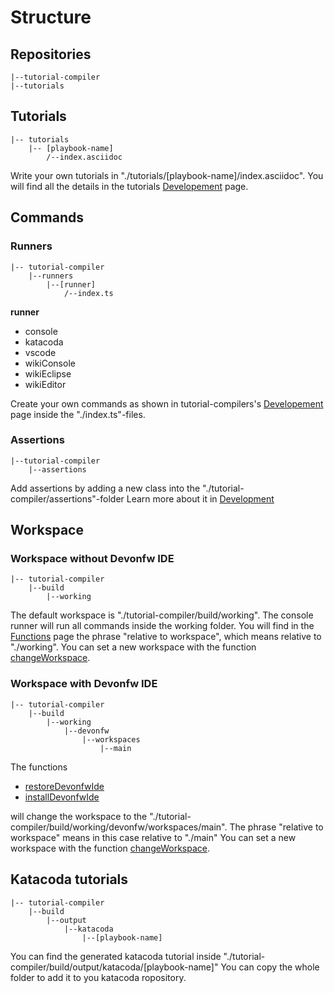 
# Structure

## Repositories

    |--tutorial-compiler
    |--tutorials

## Tutorials

    |-- tutorials
        |-- [playbook-name]
            /--index.asciidoc

Write your own tutorials in "./tutorials/[playbook-name]/index.asciidoc".
You will find all the details in the tutorials [Developement](https://github.com/devonfw-forge/tutorials/wiki/Development) page.

## Commands

### Runners

    |-- tutorial-compiler
        |--runners
            |--[runner]
                /--index.ts

**runner**
* console
* katacoda
* vscode
* wikiConsole 
* wikiEclipse
* wikiEditor

Create your own commands as shown in tutorial-compilers's [Developement](https://github.com/devonfw-forge/tutorials/wiki/Development) page inside the "./index.ts"-files.

### Assertions 

    |--tutorial-compiler
        |--assertions

Add assertions by adding a new class into the "./tutorial-compiler/assertions"-folder 
Learn more about it in [Development](https://github.com/devonfw-forge/tutorials/wiki/Development)

## Workspace

### Workspace without Devonfw IDE  
    |-- tutorial-compiler
        |--build
            |--working

The default workspace is "./tutorial-compiler/build/working". 
The console runner will run all commands inside the working folder.
You will find in the [Functions](https://github.com/devonfw-forge/tutorial-compiler/wiki/Functions) page the phrase "relative to workspace", which means relative to "./working".
You can set a new workspace with the function [changeWorkspace](https://github.com/devonfw-forge/tutorial-compiler/wiki/Functions).

### Workspace with Devonfw IDE 

    |-- tutorial-compiler
        |--build
            |--working
                |--devonfw
                    |--workspaces
                        |--main

The functions 
* [restoreDevonfwIde](https://github.com/devonfw-forge/tutorial-compiler/wiki/Functions)
* [installDevonfwIde](https://github.com/devonfw-forge/tutorial-compiler/wiki/Functions)

will change the workspace to the "./tutorial-compiler/build/working/devonfw/workspaces/main".
The phrase "relative to workspace" means in this case relative to "./main"
You can set a new workspace with the function [changeWorkspace](https://github.com/devonfw-forge/tutorial-compiler/wiki/Functions).


## Katacoda tutorials

    |-- tutorial-compiler
        |--build
            |--output
                |--katacoda
                    |--[playbook-name]

You can find the generated katacoda tutorial inside "./tutorial-compiler/build/output/katacoda/[playbook-name]"
You can copy the whole folder to add it to you katacoda ropository.

